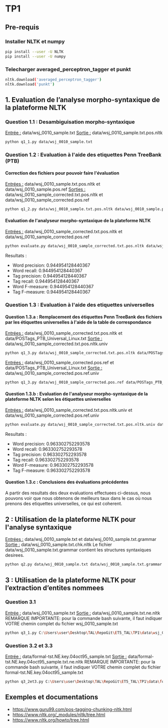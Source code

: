 # TP1

## Pre-requis

### Installer NLTK et numpy
```bash
pip install --user -U NLTK
pip install --user -U numpy
```

### Telecharger averaged_perceptron_tagger et punkt
```bash
nltk.download('averaged_perceptron_tagger')
nltk.download('punkt')
```


## 1. Evaluation de l’analyse morpho-syntaxique de la plateforme NLTK

### Question 1.1 : Desambiguisation morpho-syntaxique
<u>Entrée :</u> data/wsj_0010_sample.txt
<u>Sortie :</u> data/wsj_0010_sample.txt.pos.nltk
```bash
python q1_1.py data/wsj_0010_sample.txt
```


### Question 1.2 : Evaluation à l'aide des etiquettes Penn TreeBank (PTB)

#### Correction des fichiers pour pouvoir faire l'évaluation
<u>Entrées :</u> data/wsj_0010_sample.txt.pos.nltk et data/wsj_0010_sample.pos.ref
<u>Sorties :</u> data/wsj_0010_sample_corrected.txt.pos.nltk et data/wsj_0010_sample_corrected.pos.ref
```bash
python q1_2.py data/wsj_0010_sample.txt.pos.nltk data/wsj_0010_sample.pos.ref
```

#### Evaluation de l'analyseur morpho-syntaxique de la plateforme NLTK
<u>Entrées :</u> data/wsj_0010_sample_corrected.txt.pos.nltk et data/wsj_0010_sample_corrected.pos.ref
```bash
python evaluate.py data/wsj_0010_sample_corrected.txt.pos.nltk data/wsj_0010_sample_corrected.pos.ref
```
Resultats :
- Word precision: 0.944954128440367
- Word recall: 0.944954128440367
- Tag precision: 0.944954128440367
- Tag recall: 0.944954128440367
- Word F-measure: 0.944954128440367
- Tag F-measure: 0.944954128440367


### Question 1.3 : Evaluation à l'aide des etiquettes universelles

#### Question 1.3.a : Remplacement des étiquettes Penn TreeBank des fichiers par les étiquettes universelles à l'aide de la table de correspondance

<u>Entrées :</u> data/wsj_0010_sample_corrected.txt.pos.nltk et data/POSTags_PTB_Universal_Linux.txt
<u>Sortie :</u> data/wsj_0010_sample_corrected.txt.pos.nltk.univ
```bash
python q1_3.py data/wsj_0010_sample_corrected.txt.pos.nltk data/POSTags_PTB_Universal_Linux.txt
```

<u>Entrées :</u> data/wsj_0010_sample_corrected.pos.ref et data/POSTags_PTB_Universal_Linux.txt
<u>Sortie :</u> data/wsj_0010_sample_corrected.pos.ref.univ
```bash
python q1_3.py data/wsj_0010_sample_corrected.pos.ref data/POSTags_PTB_Universal_Linux.txt
```


#### Question 1.3.b : Evaluation de l'analyseur morpho-syntaxique de la plateforme NLTK selon les étiquettes universelles
<u>Entrées :</u> data/wsj_0010_sample_corrected.txt.pos.nltk.univ et data/wsj_0010_sample_corrected.pos.ref.univ
```bash
python evaluate.py data/wsj_0010_sample_corrected.txt.pos.nltk.univ data/wsj_0010_sample_corrected.pos.ref.univ
```
Resultats :
- Word precision: 0.963302752293578
- Word recall: 0.963302752293578
- Tag precision: 0.963302752293578
- Tag recall: 0.963302752293578
- Word F-measure: 0.963302752293578
- Tag F-measure: 0.963302752293578


#### Question 1.3.c : Conclusions des évaluations précédentes
A partir des resultats des deux evaluations effectuees ci-dessus, nous pouvons voir que nous obtenons de meilleurs taux dans le cas où nous prenons des etiquettes universelles, ce qui est coherent.


## 2 : Utilisation de la plateforme NLTK pour l'analyse syntaxique
<u>Entrées :</u> data/wsj_0010_sample.txt et data/wsj_0010_sample.txt.grammar
<u>Sortie :</u> data/wsj_0010_sample.txt.chk.nltk
Le fichier data/wsj_0010_sample.txt.grammar contient les structures syntaxiques desirees.
```bash
python q2.py data/wsj_0010_sample.txt data/wsj_0010_sample.txt.grammar
```


## 3 : Utilisation de la plateforme NLTK pour l’extraction d’entites nommees

### Question 3.1
<u>Entrée :</u> data/wsj_0010_sample.txt
<u>Sortie :</u> data/wsj_0010_sample.txt.ne.nltk
REMARQUE IMPORTANTE: pour la commande bash suivante, il faut indiquer VOTRE chemin complet du fichier wsj_0010_sample.txt
```bash
python q3_1.py C:\Users\user\Desktop\TAL\RepoGit\ET5_TAL\TP1\data\wsj_0010_sample.txt
```

### Question 3.2 et 3.3
<u>Entrée :</u> data/formal-tst.NE.key.04oct95_sample.txt
<u>Sortie :</u> data/formal-tst.NE.key.04oct95_sample.txt.ne.nltk
REMARQUE IMPORTANTE: pour la commande bash suivante, il faut indiquer VOTRE chemin complet du fichier formal-tst.NE.key.04oct95_sample.txt
```bash
python q3_2et3.py C:\Users\user\Desktop\TAL\RepoGit\ET5_TAL\TP1\data\formal-tst.NE.key.04oct95_sample.txt
```


## Exemples et documentations
- https://www.guru99.com/pos-tagging-chunking-nltk.html
- https://www.nltk.org/_modules/nltk/tree.html
- https://www.nltk.org/howto/tree.html